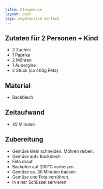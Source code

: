 ```yaml
---
title: Ofengemüse
layout: post
tags: vegetarisch einfach
---
```

## Zutaten für 2 Personen + Kind
 * 2 Zuchini
 * 1 Paprika
 * 2 Möhren
 * 1 Aubergine
 * 2 Stück (ca 400g Feta)

## Material
 * Backblech

## Zeitaufwand
 * 45 Minuten

## Zubereitung
 * Gemüse klein schneiden. Möhren reiben.
 * Gemüse aufs Backblech
 * Feta drauf
 * Backofen auf 200°C vorheizen
 * Gemüse ca. 30 Minuten backen
 * Gemüse und Feta verrühren.
 * In einer Schüssel servieren.
